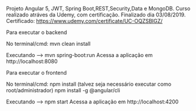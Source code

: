 Projeto Angular 5, JWT, Spring Boot,REST,Security,Data e MongoDB.
Curso realizado atráves da Udemy, com certificação.
Finalizado dia 03/08/2019.
Certificado: https://www.udemy.com/certificate/UC-OQZSBIGZ/

Para executar o backend

No terminal/cmd: 
mvn clean install

Executando --> mvn spring-boot:run
Acessa a aplicação em http://localhost:8080

Para executar o frontend

No terminal/cmd:
npm install (talvez seja necessário executar como root/administrador)
npm install -g @angular/cli

Executando --> npm start
Acessa a aplicação em http://localhost:4200
